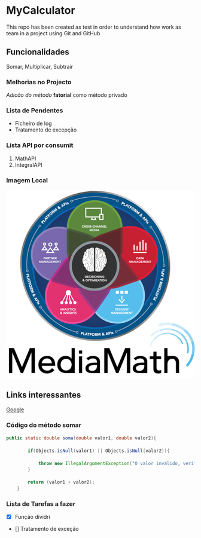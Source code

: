 # MyCalculator

This repo has been created as test in order to understand how work as team in a project using Git and GitHub

## Funcionalidades

Somar, Multiplicar, Subtrair

### Melhorias no Projecto

_Adicão do método_ **fatorial** como método privado

### Lista de Pendentes

* Ficheiro de log
* Tratamento de excepção

### Lista API por consumit

1. MathAPI
2. IntegralAPI

### Imagem Local

![Math API](image/t1-overview.png)

## Links interessantes

[Google](https://www.google.com/)

### Código do método somar

```java
public static double soma(double valor1, double valor2){

        if(Objects.isNull(valor1) || Objects.isNull(valor2)){

            throw new IllegalArgumentException("O valor inválido, verifica os parâmetros...");
        }

        return (valor1 + valor2);
    }
```

### Lista de Tarefas a fazer

- [X] Função dividri
- [] Tratamento de exceção